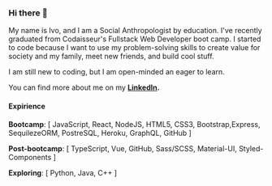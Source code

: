 ### Hi there 👋

My name is Ivo, and I am a Social Anthropologist by education. I've recently graduated from Codaisseur's Fullstack Web Developer boot camp. I started to code because I want to use my problem-solving skills to create value for society and my family, meet new friends, and build cool stuff.

I am still new to coding, but I am open-minded an eager to learn.

You can find more about me on my **[LinkedIn](https://www.linkedin.com/in/ivaylo-ivo-yankov/).**


#### Expirience

**Bootcamp**: [ JavaScript, React, NodeJS, HTML5, CSS3, Bootstrap,Express, SequilezeORM, PostreSQL, Heroku, GraphQL, GitHub ]

**Post-bootcamp**: [ TypeScript, Vue, GitHub, Sass/SCSS, Material-UI, Styled-Components ]
    
**Exploring**: [ Python, Java, C++ ]
    
<!--
**mayallzObject/mayallzObject** is a ✨ _special_ ✨ repository because its `README.md` (this file) appears on your GitHub profile.


point_left Always happy to hear from you via email as well!

Here are some ideas to get you started:

- 🔭 I’m currently working on ...
- 🌱 I’m currently learning ...
- 👯 I’m looking to collaborate on ...
- 🤔 I’m looking for help with ...
- 💬 Ask me about ...
- 📫 How to reach me: ...
- 😄 Pronouns: ...
- ⚡ Fun fact: ...
-->
